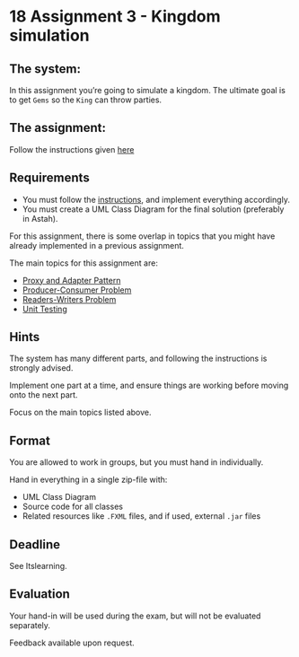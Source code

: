 # 18 Assignment 3 - Kingdom simulation

## The system:

In this assignment you’re going to simulate a kingdom. The ultimate goal is to get `Gems` so the `King` can throw parties.

## The assignment:

Follow the instructions given [here](Assignment%204%20Instructions.md)

## Requirements

- You must follow the [instructions](Assignment%204%20Instructions.md), and implement everything accordingly.
- You must create a UML Class Diagram for the final solution (preferably in Astah).

For this assignment, there is some overlap in topics that you might have already implemented in a previous assignment.

The main topics for this assignment are:

- [Proxy and Adapter Pattern](https://viaucdk-my.sharepoint.com/:p:/g/personal/mivi_viauc_dk/EUGB7qts_9RLn2C35XmHCEYB4oIE6OLV06L99PMfDaZNWA?e=kD7tif)
- [Producer-Consumer Problem](https://viaucdk-my.sharepoint.com/:p:/g/personal/mivi_viauc_dk/EYjtVdp6yvNBjG1xTpuYdS0BEardZkqsXL3OPVWzBhnk1Q?e=lNnXuP)
- [Readers-Writers Problem](https://viaucdk-my.sharepoint.com/:p:/g/personal/mivi_viauc_dk/ERtQsKGzQr1EubQ9rLCy0yEBLULR7fL1GonwsHO8JqrWTg?e=qsbK4V)
- [Unit Testing](https://viaucdk-my.sharepoint.com/:p:/g/personal/mivi_viauc_dk/EQvTfI3cDddArBHNfkkzzfoBdKGmAkUY459xwshG9Wck5Q?e=n0bFCR)

## Hints

The system has many different parts, and following the instructions is strongly advised.

Implement one part at a time, and ensure things are working before moving onto the next part.

Focus on the main topics listed above.

## Format

You are allowed to work in groups, but you must hand in individually.

Hand in everything in a single zip-file with:

- UML Class Diagram
- Source code for all classes
- Related resources like `.FXML` files, and if used, external `.jar` files

## Deadline

See Itslearning.

## Evaluation

Your hand-in will be used during the exam, but will not be evaluated separately.

Feedback available upon request.
